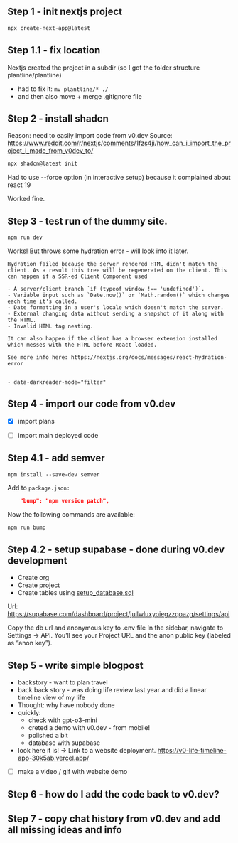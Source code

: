 ## Step 1 - init nextjs project
```bash
npx create-next-app@latest
```

## Step 1.1 - fix location
Nextjs created the project in a subdir (so I got the folder structure plantline/plantline)
- had to fix it: `mv plantline/* ./`
- and then also move + merge .gitignore file

## Step 2 - install shadcn

Reason: need to easily import code from v0.dev
Source: https://www.reddit.com/r/nextjs/comments/1fzs4ji/how_can_i_import_the_project_i_made_from_v0dev_to/

```bash
npx shadcn@latest init
```

Had to use --force option (in interactive setup) because it complained about react 19

Worked fine.

## Step 3 - test run of the dummy site.

```bash
npm run dev
```

Works!
But throws some hydration error - will look into it later.

```
Hydration failed because the server rendered HTML didn't match the client. As a result this tree will be regenerated on the client. This can happen if a SSR-ed Client Component used

- A server/client branch `if (typeof window !== 'undefined')`.
- Variable input such as `Date.now()` or `Math.random()` which changes each time it's called.
- Date formatting in a user's locale which doesn't match the server.
- External changing data without sending a snapshot of it along with the HTML.
- Invalid HTML tag nesting.

It can also happen if the client has a browser extension installed which messes with the HTML before React loaded.

See more info here: https://nextjs.org/docs/messages/react-hydration-error


- data-darkreader-mode="filter"
```

## Step 4 - import our code from v0.dev

- [x] import plans
- [ ] import main deployed code


## Step 4.1 - add semver
`npm install --save-dev semver`

Add to `package.json:`
```json
    "bump": "npm version patch",
```
Now the following commands are available:
```bash
npm run bump
```

## Step 4.2 - setup supabase - done during v0.dev development
- Create org
- Create project
- Create tables using [setup_database.sql](setup_database.sql)

Url:
https://supabase.com/dashboard/project/jullwluxyoiegzzqoazg/settings/api

Copy the db url and anonymous key to .env file
In the sidebar, navigate to Settings → API.
You’ll see your Project URL and the anon public key (labeled as “anon key”).

## Step 5 - write simple blogpost

-  backstory - want to plan travel
-  back back story - was doing life review last year and did a linear timeline view of my life
-  Thought: why have nobody done
-  quickly:
   -  check with gpt-o3-mini
   -  creted a demo with v0.dev - from mobile!
   -  polished a bit
   -  database with supabase
-  look here it is! -> Link to a website deployment. https://v0-life-timeline-app-30k5ab.vercel.app/
- [ ] make a video / gif with website demo

## Step 6 - how do I add the code back to v0.dev?

## Step 7 - copy chat history from v0.dev and add all missing ideas and info